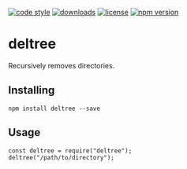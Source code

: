 [![code style](https://img.shields.io/badge/code_style-perfect-blue.svg)](http://diogoeichert.github.io/deltree)
[![downloads](https://img.shields.io/npm/dt/deltree.svg)](https://www.npmjs.com/package/deltree)
[![license](https://img.shields.io/github/license/diogoeichert/deltree.svg)](LICENSE)
[![npm version](https://img.shields.io/npm/v/deltree.svg)](https://www.npmjs.com/package/deltree)

# deltree
Recursively removes directories.

## Installing
```
npm install deltree --save
```

## Usage
```
const deltree = require("deltree");
deltree("/path/to/directory");
```
